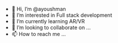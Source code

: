 - 👋 Hi, I’m @ayoushman
- 👀 I’m interested in Full stack development
- 🌱 I’m currently learning  AR/VR
- 💞️ I’m looking to collaborate on ...
- 📫 How to reach me ...

<!---
ayoushman/ayoushman is a ✨ special ✨ repository because its `README.md` (this file) appears on your GitHub profile.
You can click the Preview link to take a look at your changes.
--->
